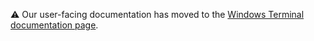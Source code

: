 ⚠ Our user-facing documentation has moved to the [Windows Terminal documentation page](https://docs.microsoft.com/windows/terminal/).
